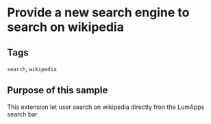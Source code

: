 # Provide a new search engine to search on wikipedia

## Tags
`search`, `wikipedia` 


## Purpose of this sample
This extension let user search on wikipedia directly fron the LumApps search bar
